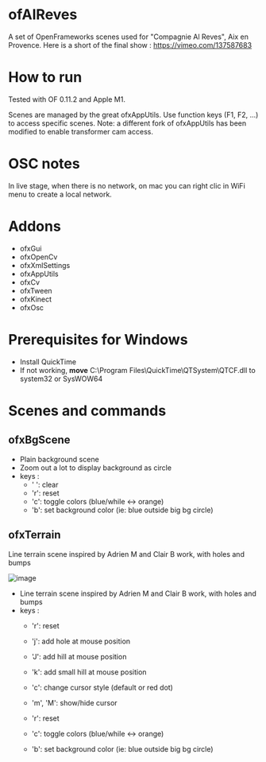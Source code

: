 # ofAlReves
A set of OpenFrameworks scenes used for "Compagnie Al Reves", Aix en Provence.
Here is a short of the final show : https://vimeo.com/137587683

# How to run

Tested with OF 0.11.2 and Apple M1.

Scenes are managed by the great ofxAppUtils. Use function keys (F1, F2, ...) to access specific scenes.
Note: a different fork of ofxAppUtils has been modified to enable transformer cam access.

# OSC notes
In live stage, when there is no network, on mac you can right clic in WiFi menu to create a local network.

# Addons
 - ofxGui
 - ofxOpenCv
 - ofxXmlSettings
 - ofxAppUtils
 - ofxCv
 - ofxTween
 - ofxKinect
 - ofxOsc

# Prerequisites for Windows
- Install QuickTime
- If not working, **move** C:\Program Files\QuickTime\QTSystem\QTCF.dll to system32 or SysWOW64

# Scenes and commands

## ofxBgScene

- Plain background scene
- Zoom out a lot to display background as circle
- keys :  
  - ' ': clear
  - 'r': reset
  - 'c': toggle colors (blue/while <-> orange)
  - 'b': set background color (ie: blue outside big bg circle)

## ofxTerrain

Line terrain scene inspired by Adrien M and Clair B work, with holes and bumps

![image](https://user-images.githubusercontent.com/2776898/224487750-a9b9ae55-d70e-46d5-a7a2-8d1ce1508541.png)

- Line terrain scene inspired by Adrien M and Clair B work, with holes and bumps
- keys : 
  - 'r': reset
  - 'j': add hole at mouse position
  - 'J': add hill at mouse position
  - 'k': add small hill at mouse position
  - 'c': change cursor style (default or red dot)
  - 'm', 'M': show/hide cursor



  - 'r': reset
  - 'c': toggle colors (blue/while <-> orange)
  - 'b': set background color (ie: blue outside big bg circle)
